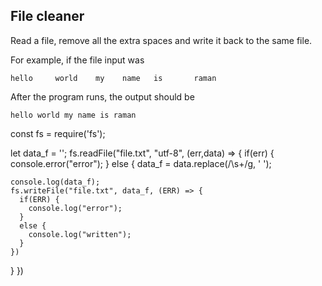 ## File cleaner
Read a file, remove all the extra spaces and write it back to the same file.

For example, if the file input was
```
hello     world    my    name   is       raman
```

After the program runs, the output should be

```
hello world my name is raman
```

const fs = require('fs');

let data_f = '';
fs.readFile("file.txt", "utf-8", (err,data) => {
  if(err) {
    console.error("error");
  } else {
    data_f = data.replace(/\s+/g, ' ');

    console.log(data_f);
    fs.writeFile("file.txt", data_f, (ERR) => {
      if(ERR) {
        console.log("error");
      }
      else {
        console.log("written");
      }
    })
  }
})
